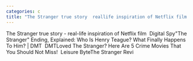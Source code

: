 ```yaml
---
categories: c
title: "The Stranger true story  reallife inspiration of Netflix film  Digital Spy"
---
```

The Stranger true story - real-life inspiration of Netflix film&nbsp;&nbsp;Digital Spy"The Stranger" Ending, Explained: Who Is Henry Teague? What Finally Happens To Him? | DMT&nbsp;&nbsp;DMTLoved The Stranger? Here Are 5 Crime Movies That You Should Not Miss!&nbsp;&nbsp;Leisure ByteThe Stranger Revi